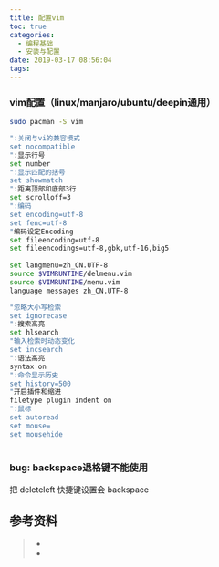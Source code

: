 ```yaml
---
title: 配置vim
toc: true
categories:
  - 编程基础
  - 安装与配置
date: 2019-03-17 08:56:04
tags:
---
```




### vim配置（linux/manjaro/ubuntu/deepin通用）

```bash
sudo pacman -S vim

":关闭与vi的兼容模式
set nocompatible 
":显示行号
set number 
":显示匹配的括号
set showmatch   
":距离顶部和底部3行
set scrolloff=3       
":编码
set encoding=utf-8 
set fenc=utf-8     
"编码设定Encoding
set fileencoding=utf-8
set fileencodings=utf-8,gbk,utf-16,big5
 
set langmenu=zh_CN.UTF-8
source $VIMRUNTIME/delmenu.vim
source $VIMRUNTIME/menu.vim
language messages zh_CN.UTF-8

"忽略大小写检索
set ignorecase
":搜索高亮
set hlsearch  
"输入检索时动态变化
set incsearch
":语法高亮
syntax on    
":命令显示历史
set history=500
"开启插件和缩进
filetype plugin indent on
":鼠标
set autoread
set mouse=
set mousehide
 
```



### bug: backspace退格键不能使用 

把 deleteleft 快捷键设置会 backspace



## 参考资料

> - []()
> - []()

